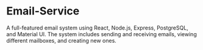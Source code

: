 # Email-Service
A full-featured email system using React, Node.js, Express, PostgreSQL, and Material UI. The system includes sending and receiving emails, viewing different mailboxes, and creating new ones.
